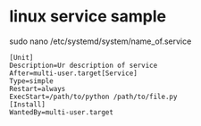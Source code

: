 # linux service sample

sudo nano /etc/systemd/system/name_of.service

```
[Unit]
Description=Ur description of service
After=multi-user.target[Service]
Type=simple
Restart=always
ExecStart=/path/to/python /path/to/file.py
[Install]
WantedBy=multi-user.target
```
